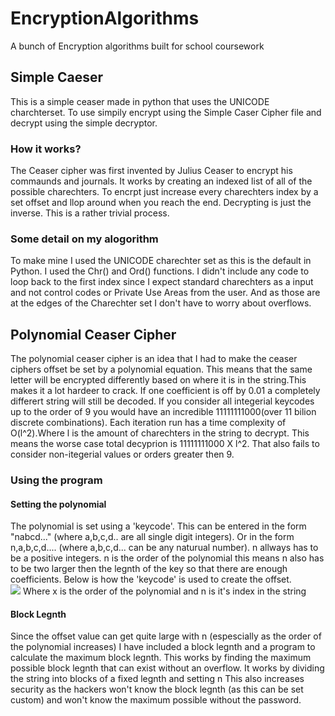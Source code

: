 # EncryptionAlgorithms
A bunch of Encryption algorithms built for school coursework
<h2>Simple Caeser</h2>
This is a simple ceaser made in python that uses the UNICODE charchterset. To use simpily encrypt using the Simple Caser Cipher file and decrypt using the simple decryptor.
<h3>How it works?</h3>
The Ceaser cipher was first invented by Julius Ceaser to encrypt his commaunds and journals. It works by creating an indexed list of all of the possible charechters. To encrpt just increase every charechters index by a set offset and llop around when you reach the end. Decrypting is just the inverse. This is a rather trivial process. 
<h3>Some detail on my alogorithm</h3>
To make mine I used the UNICODE charechter set as this is the default in Python. I used the Chr() and Ord() functions. I didn't include any code to loop back to the first index since I expect standard charechters as a input and not control codes or Private Use Areas from the user. And as those are at the edges of the Charechter set I don't have to worry about overflows.
<h2>Polynomial Ceaser Cipher</h2>
The polynomial ceaser cipher is an idea that I had to make the ceaser ciphers offset be set by a polynomial equation. This means that the same letter will be encrypted differently based on where it is in the string.This makes it a lot hardeer to crack. If one coefficient is off by 0.01 a completely differert string will still be decoded. If you consider all integerial keycodes up to the order of 9 you would have an incredible 11111111000(over 11 bilion discrete combinations). Each iteration run has a time complexity of O(l^2).Where l is the amount of charechters in the string to decrypt. This means the worse case total decyprion is 11111111000 X l^2. That also fails to consider non-itegerial values or orders greater then 9.
<h3>Using the program</h3>
<h4>Setting the polynomial</h4>
The polynomial is set using a 'keycode'. This can be entered in the form "nabcd..." (where a,b,c,d.. are all single digit integers). Or in the form n,a,b,c,d.... (where a,b,c,d... can be any naturual number). n allways has to be a positive integers. n is the order of the polynomial this means n also has to be two larger then the legnth of the key so that there are enough coefficients. Below is how the 'keycode' is used to create the offset.</br>
<img src = "https://render.githubusercontent.com/render/math?math=Offset%20=%20LetterIndex%20%2b%20(an^x%20%2b%20%20bn^{x%20-1}%20%2b%20cn%20^{x%20-2}%20....%20%2b%20FinalNumber*n^{x-x})"/>
Where x is the order of the polynomial and n is it's index in the string
<h4>Block Legnth</h1>
Since the offset value can get quite large with n (espescially as the order of the polynomial increases) I have included a block legnth and a program to calculate the maximum block legnth. This works by finding the maximum possible block legnth that can exist without an overflow. It works by dividing the string into blocks of a fixed legnth and setting n This also increases security as the hackers won't know the block legnth (as this can be set custom) and won't know the maximum possible without the password.
